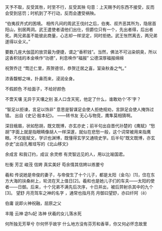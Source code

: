 天予不取，反受其咎，时至不行，反受其殃
句意：上天赐予的东西不接受，反而会受到惩罚；时机到了不行动，反而会遭受祸殃。

“伯夷叔齐式的困境。
相传凡间的周武王伐纣之后，伯夷、叔齐恶其所为，隐居首阳山，别居两洞。武王遣使者请他们出仕，但爵位只有一个，先出者得，后出者死。两兄弟虽不能彼此商量，心志却一样坚定，同时拒绝。武王怅然离去，两兄弟遂得以全义。”

要数几座大伽蓝的放贷最为便捷，谓之“香积钱”。当然，佛法不可沾染铜臭，所以这香积钱的本金唤作“功德”，利息唤作“福报”  公德深厚福报绵绵

祝贺乔迁
“莺迁仁里，燕贺德邻，恭贺迁居之喜，室染秋香之气。”

浓香馥郁之味，扑鼻而来，浸润全身。

不假颜色 不给面子，不给好颜色

不啻天壤  无异于天壤之别
圣人口含天宪，他定了什么，谁敢劝个‘不’字？

“智足以拒谏，言足以饰非”
意思是智谋足会使人拒绝规劝，言辞足会使人掩饰过错。
出自《史记·殷本纪》。
——转书友
无心与物竞，鹰隼莫相猜啊。

深目蛾眉，状如愁胡，既文既博，亦玄亦史；前半句出自晋代孙楚的《鹰赋》“愁胡”字面上就是指眼睛像胡人一样深邃，就似在悲愁一般，这个词常被用来指鹰眼。不仅能赋文，学识也渊博，既懂得玄学又通晓史学。后半句“既文既博，亦玄亦史”出自孔稚珪写的《北山移文》


余成言   和我订约，成议
余灵修   有灵智远见的人，用以比喻国君。

杜衡
芳芷
峻茂
信姱 真实美好  芶余情其信姱以练要兮

羲和 传说她是帝俊的妻子，与帝俊生了十个儿子，都是太阳（金乌）[1]，住在东方大海的扶桑树上，轮流在天上值日[2]。羲和也是她儿子们的车夫——太阳的使者——日御。后来，十个兄弟不满先后次序，十日并出，被后羿射杀其中的九个[3]。
望舒   月亮驾车之神的名字 ，通常也指月亮  月御曰望舒，亦曰纤阿（ē）


伯庸  说即火神祝融，屈原之父

丰隆 云神
宓fu妃 洛神  伏羲的女儿落水死



何所独无芳草兮 尔何怀乎故宇
什么地方没有芬芳和香草，你又何必怀念故里
